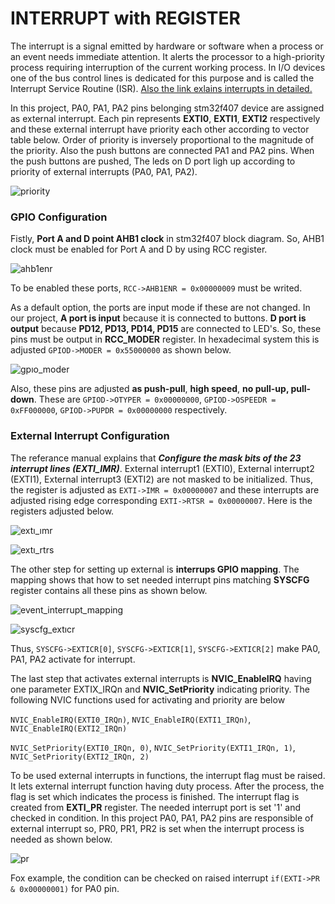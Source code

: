 # INTERRUPT with REGISTER
The interrupt is a signal emitted by hardware or software when a process or an event needs immediate attention. It alerts the processor to a high-priority process requiring interruption of the current working process. In I/O devices one of the bus control lines is dedicated for this purpose and is called the Interrupt Service Routine (ISR). [Also the link exlains interrupts in detailed.](https://www.geeksforgeeks.org/interrupts/)

In this project, PA0, PA1, PA2 pins belonging stm32f407 device are assigned as external interrupt. Each pin represents **EXTI0**, **EXTI1**, **EXTI2** respectively and these external interrupt have priority each other according to vector table below. Order of priority is inversely proportional to the magnitude of the priority. Also the push buttons are connected PA1 and PA2 pins. When the push buttons are pushed, The leds on D port ligh up according to priority of external interrupts (PA0, PA1, PA2). 

![priority](https://github.com/yasinsulhan/stm32f4-external-interrupt-with-register/assets/109728194/5690cf68-c240-4b61-ae34-8d4fb6d339dc)

### GPIO Configuration
Fistly, **Port A and D point AHB1 clock** in stm32f407 block diagram. So, AHB1 clock must be enabled for Port A and D by using RCC register.

![ahb1enr](https://github.com/yasinsulhan/stm32f4-external-interrupt-with-register/assets/109728194/6e03c392-707d-49a9-9bdc-a2c5340a5f15)

To be enabled these ports, `RCC->AHB1ENR = 0x00000009` must be writed.

As a default option, the ports are input mode if these are not changed. In our project, **A port is input** because it is connected to buttons. **D port is output** because **PD12, PD13, PD14, PD15** are connected to LED's. So, these pins must be output in **RCC_MODER** register. In hexadecimal system this is adjusted `GPIOD->MODER = 0x55000000` as shown below.

![gpıo_moder](https://github.com/yasinsulhan/stm32f4-external-interrupt-with-register/assets/109728194/14d78739-83fa-42bd-9865-f0cd552bfbb9)

Also, these pins are adjusted **as push-pull**, **high speed**, **no pull-up, pull-down**. These are `GPIOD->OTYPER = 0x00000000`, `GPIOD->OSPEEDR = 0xFF000000`, `GPIOD->PUPDR = 0x00000000` respectively.

### External Interrupt Configuration
The referance manual explains that ***Configure the mask bits of the 23 interrupt lines (EXTI_IMR)***. External interrupt1 (EXTI0), External interrupt2 (EXTI1), External interrupt3 (EXTI2) are not masked to be initialized. Thus, the register is adjusted as `EXTI->IMR = 0x00000007` and these interrupts are adjusted rising edge corresponding `EXTI->RTSR = 0x00000007`. Here is the registers adjusted below.

![extı_ımr](https://github.com/yasinsulhan/stm32f4-external-interrupt-with-register/assets/109728194/83872a43-5215-460b-93fe-09d551db743f)

![extı_rtrs](https://github.com/yasinsulhan/stm32f4-external-interrupt-with-register/assets/109728194/506b45c1-b165-4512-b512-b312849a9eb6)

The other step for setting up external is **interrups GPIO mapping**. The mapping shows that how to set needed interrupt pins matching **SYSCFG** register contains all these pins as shown below.

![event_interrupt_mapping](https://github.com/yasinsulhan/stm32f4-external-interrupt-with-register/assets/109728194/04f0ae2c-0e04-444f-92e9-3977f0857c11)

![syscfg_extıcr](https://github.com/yasinsulhan/stm32f4-external-interrupt-with-register/assets/109728194/d01af9b1-84e9-479c-93fa-b0288991b30b)

Thus, `SYSCFG->EXTICR[0]`, `SYSCFG->EXTICR[1]`, `SYSCFG->EXTICR[2]` make PA0, PA1, PA2 activate for interrupt.

The last step that activates external interrupts is **NVIC_EnableIRQ** having one parameter EXTIX_IRQn and **NVIC_SetPriority** indicating priority. The following NVIC functions used for activating and priority are below

`NVIC_EnableIRQ(EXTI0_IRQn)`, `NVIC_EnableIRQ(EXTI1_IRQn)`, `NVIC_EnableIRQ(EXTI2_IRQn)`

`NVIC_SetPriority(EXTI0_IRQn, 0)`, `NVIC_SetPriority(EXTI1_IRQn, 1)`, `NVIC_SetPriority(EXTI2_IRQn, 2)`

To be used external interrupts in functions, the interrupt flag must be raised. It lets external interrupt function having duty process. After the process, the flag is set which indicates the process is finished. The interrupt flag is created from **EXTI_PR** register. The needed interrupt port is set '1' and checked in condition. In this project PA0, PA1, PA2 pins are responsible of external interrupt so, PR0, PR1, PR2 is set when the interrupt process is needed as shown below.

![pr](https://github.com/yasinsulhan/stm32f4-external-interrupt-with-register/assets/109728194/e5d28dcd-c3b8-471e-b1db-c5fcb2229ffa)

Fox example, the condition can be checked on raised interrupt `if(EXTI->PR & 0x00000001)` for PA0 pin.



